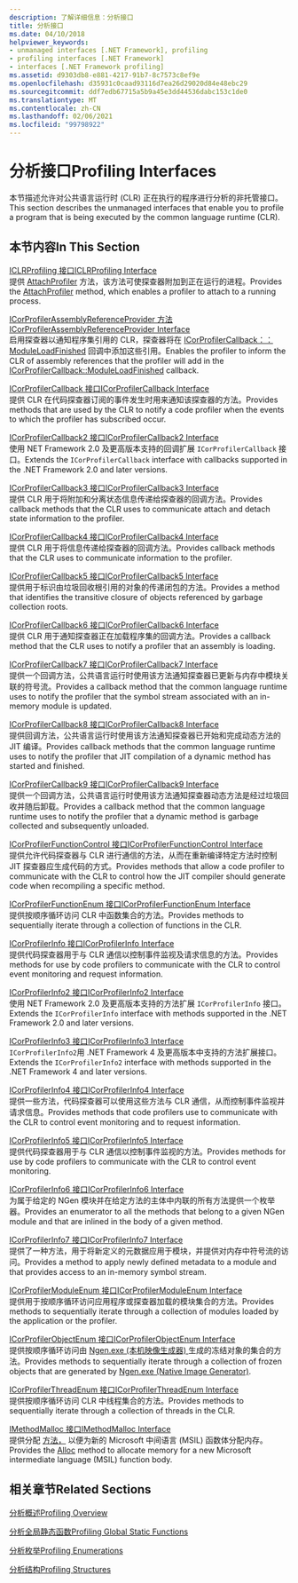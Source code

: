 ```yaml
---
description: 了解详细信息：分析接口
title: 分析接口
ms.date: 04/10/2018
helpviewer_keywords:
- unmanaged interfaces [.NET Framework], profiling
- profiling interfaces [.NET Framework]
- interfaces [.NET Framework profiling]
ms.assetid: d9303db8-e881-4217-91b7-8c7573c8ef9e
ms.openlocfilehash: d35931c0caad93116d7ea26d29020d84e48ebc29
ms.sourcegitcommit: ddf7edb67715a5b9a45e3dd44536dabc153c1de0
ms.translationtype: MT
ms.contentlocale: zh-CN
ms.lasthandoff: 02/06/2021
ms.locfileid: "99798922"
---
```

# <a name="profiling-interfaces"></a><span data-ttu-id="2e179-103">分析接口</span><span class="sxs-lookup"><span data-stu-id="2e179-103">Profiling Interfaces</span></span>

<span data-ttu-id="2e179-104">本节描述允许对公共语言运行时 (CLR) 正在执行的程序进行分析的非托管接口。</span><span class="sxs-lookup"><span data-stu-id="2e179-104">This section describes the unmanaged interfaces that enable you to profile a program that is being executed by the common language runtime (CLR).</span></span>  
  
## <a name="in-this-section"></a><span data-ttu-id="2e179-105">本节内容</span><span class="sxs-lookup"><span data-stu-id="2e179-105">In This Section</span></span>  

 [<span data-ttu-id="2e179-106">ICLRProfiling 接口</span><span class="sxs-lookup"><span data-stu-id="2e179-106">ICLRProfiling Interface</span></span>](iclrprofiling-interface.md)  
 <span data-ttu-id="2e179-107">提供 [AttachProfiler](iclrprofiling-attachprofiler-method.md) 方法，该方法可使探查器附加到正在运行的进程。</span><span class="sxs-lookup"><span data-stu-id="2e179-107">Provides the [AttachProfiler](iclrprofiling-attachprofiler-method.md) method, which enables a profiler to attach to a running process.</span></span>  
  
 [<span data-ttu-id="2e179-108">ICorProfilerAssemblyReferenceProvider 方法</span><span class="sxs-lookup"><span data-stu-id="2e179-108">ICorProfilerAssemblyReferenceProvider Interface</span></span>](icorprofilerassemblyreferenceprovider-interface.md)  
 <span data-ttu-id="2e179-109">启用探查器以通知程序集引用的 CLR，探查器将在 [ICorProfilerCallback：： ModuleLoadFinished](icorprofilercallback-moduleloadfinished-method.md) 回调中添加这些引用。</span><span class="sxs-lookup"><span data-stu-id="2e179-109">Enables the profiler to inform the CLR of assembly references that the profiler will add in the [ICorProfilerCallback::ModuleLoadFinished](icorprofilercallback-moduleloadfinished-method.md) callback.</span></span>  
  
 [<span data-ttu-id="2e179-110">ICorProfilerCallback 接口</span><span class="sxs-lookup"><span data-stu-id="2e179-110">ICorProfilerCallback Interface</span></span>](icorprofilercallback-interface.md)  
 <span data-ttu-id="2e179-111">提供 CLR 在代码探查器订阅的事件发生时用来通知该探查器的方法。</span><span class="sxs-lookup"><span data-stu-id="2e179-111">Provides methods that are used by the CLR to notify a code profiler when the events to which the profiler has subscribed occur.</span></span>  
  
 [<span data-ttu-id="2e179-112">ICorProfilerCallback2 接口</span><span class="sxs-lookup"><span data-stu-id="2e179-112">ICorProfilerCallback2 Interface</span></span>](icorprofilercallback2-interface.md)  
 <span data-ttu-id="2e179-113">使用 NET Framework 2.0 及更高版本支持的回调扩展 `ICorProfilerCallback` 接口。</span><span class="sxs-lookup"><span data-stu-id="2e179-113">Extends the `ICorProfilerCallback` interface with callbacks supported in the .NET Framework 2.0 and later versions.</span></span>  
  
 [<span data-ttu-id="2e179-114">ICorProfilerCallback3 接口</span><span class="sxs-lookup"><span data-stu-id="2e179-114">ICorProfilerCallback3 Interface</span></span>](icorprofilercallback3-interface.md)  
 <span data-ttu-id="2e179-115">提供 CLR 用于将附加和分离状态信息传递给探查器的回调方法。</span><span class="sxs-lookup"><span data-stu-id="2e179-115">Provides callback methods that the CLR uses to communicate attach and detach state information to the profiler.</span></span>  
  
 [<span data-ttu-id="2e179-116">ICorProfilerCallback4 接口</span><span class="sxs-lookup"><span data-stu-id="2e179-116">ICorProfilerCallback4 Interface</span></span>](icorprofilercallback4-interface.md)  
 <span data-ttu-id="2e179-117">提供 CLR 用于将信息传递给探查器的回调方法。</span><span class="sxs-lookup"><span data-stu-id="2e179-117">Provides callback methods that the CLR uses to communicate information to the profiler.</span></span>  
  
 [<span data-ttu-id="2e179-118">ICorProfilerCallback5 接口</span><span class="sxs-lookup"><span data-stu-id="2e179-118">ICorProfilerCallback5 Interface</span></span>](icorprofilercallback5-interface.md)  
 <span data-ttu-id="2e179-119">提供用于标识由垃圾回收根引用的对象的传递闭包的方法。</span><span class="sxs-lookup"><span data-stu-id="2e179-119">Provides a method that identifies the transitive closure of objects referenced by garbage collection roots.</span></span>  
  
 [<span data-ttu-id="2e179-120">ICorProfilerCallback6 接口</span><span class="sxs-lookup"><span data-stu-id="2e179-120">ICorProfilerCallback6 Interface</span></span>](icorprofilercallback6-interface.md)  
 <span data-ttu-id="2e179-121">提供 CLR 用于通知探查器正在加载程序集的回调方法。</span><span class="sxs-lookup"><span data-stu-id="2e179-121">Provides a callback method that the CLR uses to notify a profiler that an assembly is loading.</span></span>  
  
 [<span data-ttu-id="2e179-122">ICorProfilerCallback7 接口</span><span class="sxs-lookup"><span data-stu-id="2e179-122">ICorProfilerCallback7 Interface</span></span>](icorprofilercallback7-interface.md)  
 <span data-ttu-id="2e179-123">提供一个回调方法，公共语言运行时使用该方法通知探查器已更新与内存中模块关联的符号流。</span><span class="sxs-lookup"><span data-stu-id="2e179-123">Provides a callback method that the common language runtime uses to notify the profiler that the symbol stream associated with an in-memory module is updated.</span></span>  

[<span data-ttu-id="2e179-124">ICorProfilerCallback8 接口</span><span class="sxs-lookup"><span data-stu-id="2e179-124">ICorProfilerCallback8 Interface</span></span>](icorprofilercallback8-interface.md)  
<span data-ttu-id="2e179-125">提供回调方法，公共语言运行时使用该方法通知探查器已开始和完成动态方法的 JIT 编译。</span><span class="sxs-lookup"><span data-stu-id="2e179-125">Provides callback methods that the common language runtime uses to notify the profiler that JIT compilation of a dynamic method has started and finished.</span></span>

[<span data-ttu-id="2e179-126">ICorProfilerCallback9 接口</span><span class="sxs-lookup"><span data-stu-id="2e179-126">ICorProfilerCallback9 Interface</span></span>](icorprofilercallback9-interface.md)  
<span data-ttu-id="2e179-127">提供一个回调方法，公共语言运行时使用该方法通知探查器动态方法是经过垃圾回收并随后卸载。</span><span class="sxs-lookup"><span data-stu-id="2e179-127">Provides a callback method that the common language runtime uses to notify the profiler that a dynamic method is garbage collected and subsequently unloaded.</span></span>

 [<span data-ttu-id="2e179-128">ICorProfilerFunctionControl 接口</span><span class="sxs-lookup"><span data-stu-id="2e179-128">ICorProfilerFunctionControl Interface</span></span>](icorprofilerfunctioncontrol-interface.md)  
 <span data-ttu-id="2e179-129">提供允许代码探查器与 CLR 进行通信的方法，从而在重新编译特定方法时控制 JIT 探查器应生成代码的方式。</span><span class="sxs-lookup"><span data-stu-id="2e179-129">Provides methods that allow a code profiler to communicate with the CLR to control how the JIT compiler should generate code when recompiling a specific method.</span></span>  
  
 [<span data-ttu-id="2e179-130">ICorProfilerFunctionEnum 接口</span><span class="sxs-lookup"><span data-stu-id="2e179-130">ICorProfilerFunctionEnum Interface</span></span>](icorprofilerfunctionenum-interface.md)  
 <span data-ttu-id="2e179-131">提供按顺序循环访问 CLR 中函数集合的方法。</span><span class="sxs-lookup"><span data-stu-id="2e179-131">Provides methods to sequentially iterate through a collection of functions in the CLR.</span></span>  
  
 [<span data-ttu-id="2e179-132">ICorProfilerInfo 接口</span><span class="sxs-lookup"><span data-stu-id="2e179-132">ICorProfilerInfo Interface</span></span>](icorprofilerinfo-interface.md)  
 <span data-ttu-id="2e179-133">提供代码探查器用于与 CLR 通信以控制事件监视及请求信息的方法。</span><span class="sxs-lookup"><span data-stu-id="2e179-133">Provides methods for use by code profilers to communicate with the CLR to control event monitoring and request information.</span></span>  
  
 [<span data-ttu-id="2e179-134">ICorProfilerInfo2 接口</span><span class="sxs-lookup"><span data-stu-id="2e179-134">ICorProfilerInfo2 Interface</span></span>](icorprofilerinfo2-interface.md)  
 <span data-ttu-id="2e179-135">使用 NET Framework 2.0 及更高版本支持的方法扩展 `ICorProfilerInfo` 接口。</span><span class="sxs-lookup"><span data-stu-id="2e179-135">Extends the `ICorProfilerInfo` interface with methods supported in the .NET Framework 2.0 and later versions.</span></span>  
  
 [<span data-ttu-id="2e179-136">ICorProfilerInfo3 接口</span><span class="sxs-lookup"><span data-stu-id="2e179-136">ICorProfilerInfo3 Interface</span></span>](icorprofilerinfo3-interface.md)  
 <span data-ttu-id="2e179-137">`ICorProfilerInfo2`用 .NET Framework 4 及更高版本中支持的方法扩展接口。</span><span class="sxs-lookup"><span data-stu-id="2e179-137">Extends the `ICorProfilerInfo2` interface with methods supported in the .NET Framework 4 and later versions.</span></span>  
  
 [<span data-ttu-id="2e179-138">ICorProfilerInfo4 接口</span><span class="sxs-lookup"><span data-stu-id="2e179-138">ICorProfilerInfo4 Interface</span></span>](icorprofilerinfo4-interface.md)  
 <span data-ttu-id="2e179-139">提供一些方法，代码探查器可以使用这些方法与 CLR 通信，从而控制事件监视并请求信息。</span><span class="sxs-lookup"><span data-stu-id="2e179-139">Provides methods that code profilers use to communicate with the CLR to control event monitoring and to request information.</span></span>  
  
 [<span data-ttu-id="2e179-140">ICorProfilerInfo5 接口</span><span class="sxs-lookup"><span data-stu-id="2e179-140">ICorProfilerInfo5 Interface</span></span>](icorprofilerinfo5-interface.md)  
 <span data-ttu-id="2e179-141">提供代码探查器用于与 CLR 通信以控制事件监视的方法。</span><span class="sxs-lookup"><span data-stu-id="2e179-141">Provides methods for use by code profilers to communicate with the CLR to control event monitoring.</span></span>  
  
 [<span data-ttu-id="2e179-142">ICorProfilerInfo6 接口</span><span class="sxs-lookup"><span data-stu-id="2e179-142">ICorProfilerInfo6 Interface</span></span>](icorprofilerinfo6-interface.md)  
 <span data-ttu-id="2e179-143">为属于给定的 NGen 模块并在给定方法的主体中内联的所有方法提供一个枚举器。</span><span class="sxs-lookup"><span data-stu-id="2e179-143">Provides an enumerator to all the methods that belong to a given NGen module and that are inlined in the body of a given method.</span></span>  
  
 [<span data-ttu-id="2e179-144">ICorProfilerInfo7 接口</span><span class="sxs-lookup"><span data-stu-id="2e179-144">ICorProfilerInfo7 Interface</span></span>](icorprofilerinfo7-interface.md)  
 <span data-ttu-id="2e179-145">提供了一种方法，用于将新定义的元数据应用于模块，并提供对内存中符号流的访问。</span><span class="sxs-lookup"><span data-stu-id="2e179-145">Provides a method to apply newly defined metadata to a module and that provides access to an in-memory symbol stream.</span></span>  
  
 [<span data-ttu-id="2e179-146">ICorProfilerModuleEnum 接口</span><span class="sxs-lookup"><span data-stu-id="2e179-146">ICorProfilerModuleEnum Interface</span></span>](icorprofilermoduleenum-interface.md)  
 <span data-ttu-id="2e179-147">提供用于按顺序循环访问应用程序或探查器加载的模块集合的方法。</span><span class="sxs-lookup"><span data-stu-id="2e179-147">Provides methods to sequentially iterate through a collection of modules loaded by the application or the profiler.</span></span>  
  
 [<span data-ttu-id="2e179-148">ICorProfilerObjectEnum 接口</span><span class="sxs-lookup"><span data-stu-id="2e179-148">ICorProfilerObjectEnum Interface</span></span>](icorprofilerobjectenum-interface.md)  
 <span data-ttu-id="2e179-149">提供按顺序循环访问由 [Ngen.exe (本机映像生成器) ](../../tools/ngen-exe-native-image-generator.md)生成的冻结对象的集合的方法。</span><span class="sxs-lookup"><span data-stu-id="2e179-149">Provides methods to sequentially iterate through a collection of frozen objects that are generated by [Ngen.exe (Native Image Generator)](../../tools/ngen-exe-native-image-generator.md).</span></span>  
  
 [<span data-ttu-id="2e179-150">ICorProfilerThreadEnum 接口</span><span class="sxs-lookup"><span data-stu-id="2e179-150">ICorProfilerThreadEnum Interface</span></span>](icorprofilerthreadenum-interface.md)  
 <span data-ttu-id="2e179-151">提供按顺序循环访问 CLR 中线程集合的方法。</span><span class="sxs-lookup"><span data-stu-id="2e179-151">Provides methods to sequentially iterate through a collection of threads in the CLR.</span></span>  
  
 [<span data-ttu-id="2e179-152">IMethodMalloc 接口</span><span class="sxs-lookup"><span data-stu-id="2e179-152">IMethodMalloc Interface</span></span>](imethodmalloc-interface.md)  
 <span data-ttu-id="2e179-153">提供分配 [方法，](imethodmalloc-alloc-method.md) 以便为新的 Microsoft 中间语言 (MSIL) 函数体分配内存。</span><span class="sxs-lookup"><span data-stu-id="2e179-153">Provides the [Alloc](imethodmalloc-alloc-method.md) method to allocate memory for a new Microsoft intermediate language (MSIL) function body.</span></span>  
  
## <a name="related-sections"></a><span data-ttu-id="2e179-154">相关章节</span><span class="sxs-lookup"><span data-stu-id="2e179-154">Related Sections</span></span>  

 [<span data-ttu-id="2e179-155">分析概述</span><span class="sxs-lookup"><span data-stu-id="2e179-155">Profiling Overview</span></span>](profiling-overview.md)  
  
 [<span data-ttu-id="2e179-156">分析全局静态函数</span><span class="sxs-lookup"><span data-stu-id="2e179-156">Profiling Global Static Functions</span></span>](profiling-global-static-functions.md)  
  
 [<span data-ttu-id="2e179-157">分析枚举</span><span class="sxs-lookup"><span data-stu-id="2e179-157">Profiling Enumerations</span></span>](profiling-enumerations.md)  
  
 [<span data-ttu-id="2e179-158">分析结构</span><span class="sxs-lookup"><span data-stu-id="2e179-158">Profiling Structures</span></span>](profiling-structures.md)
